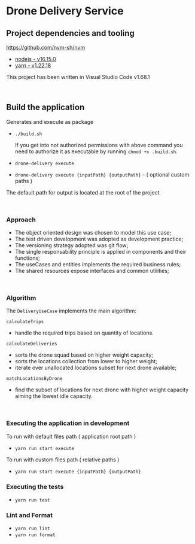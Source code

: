 # Drone Delivery Service

## Project dependencies and tooling

https://github.com/nvm-sh/nvm

- [nodejs - v16.15.0](https://nodejs.org/en/blog/release/v16.15.0/)
- [yarn - v1.22.18](https://github.com/yarnpkg/yarn/releases)

This project has been written in Visual Studio Code v1.68.1

<br/>

## Build the application

Generates and execute as package

- `./build.sh`

  If you get into not authorized permissions with above command
  you need to authorize it as executable by running `chmod +x .build.sh`.

- `drone-delivery execute`
- `drone-delivery execute {inputPath} {outputPath}` - ( optional custom paths )

The default path for output is located at the root of the project

<br/>

### Approach

- The object oriented design was chosen to model this use case;
- The test driven development was adopted as development practice;
- The versioning strategy adopted was git flow;
- The single responsability principle is applied in components and their functions;
- The useCases and entities implements the required business rules;
- The shared resources expose interfaces and common utilities;

<br/>

### Algorithm

The `DeliveryUseCase` implements the main algorithm:

`calculateTrips`

- handle the required trips based on quantity of locations.

`calculateDeliveries`

- sorts the drone squad based on higher weight capacity;
- sorts the locations collection from lower to higher weight;
- iterate over unallocated locations subset for next drone available;

`matchLocationsByDrone`

- find the subset of locations for next drone with higher weight capacity aiming the lowest idle capacity.

<br/>

### Executing the application in development

To run with default files path ( application root path )

- `yarn run start execute`

To run with custom files path ( relative paths )

- `yarn run start execute {inputPath} {outputPath}`

### Executing the tests

- `yarn run test`

### Lint and Format

- `yarn run lint`
- `yarn run format`
